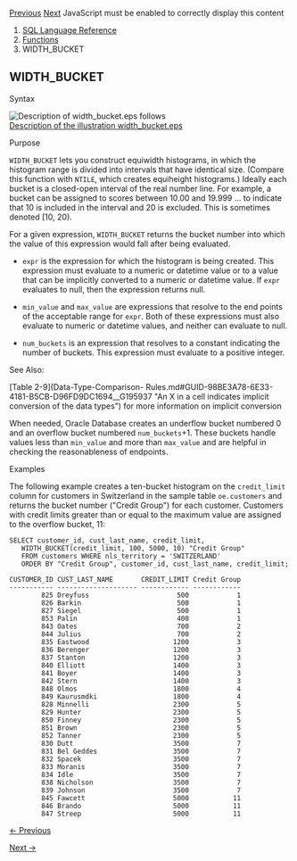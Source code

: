 [Previous](VSIZE.md) [Next](XMLAGG.md) JavaScript must be enabled to
correctly display this content

  1. [SQL Language Reference ](index.md)
  2. [Functions](Functions.md)
  3. WIDTH_BUCKET 

## WIDTH_BUCKET

Syntax

![Description of width_bucket.eps
follows](https://docs.oracle.com/en/database/oracle/oracle-database/23/sqlrf/img/width_bucket.gif)  
[Description of the illustration width_bucket.eps](img_text/width_bucket.md)

Purpose

`WIDTH_BUCKET` lets you construct equiwidth histograms, in which the histogram
range is divided into intervals that have identical size. (Compare this
function with `NTILE`, which creates equiheight histograms.) Ideally each
bucket is a closed-open interval of the real number line. For example, a
bucket can be assigned to scores between 10.00 and 19.999 ... to indicate that
10 is included in the interval and 20 is excluded. This is sometimes denoted
[10, 20).

For a given expression, `WIDTH_BUCKET` returns the bucket number into which
the value of this expression would fall after being evaluated.

  * `expr` is the expression for which the histogram is being created. This expression must evaluate to a numeric or datetime value or to a value that can be implicitly converted to a numeric or datetime value. If `expr` evaluates to null, then the expression returns null. 

  * `min_value` and `max_value` are expressions that resolve to the end points of the acceptable range for `expr`. Both of these expressions must also evaluate to numeric or datetime values, and neither can evaluate to null. 

  * `num_buckets` is an expression that resolves to a constant indicating the number of buckets. This expression must evaluate to a positive integer. 

See Also:

[Table 2-9](Data-Type-Comparison-
Rules.md#GUID-98BE3A78-6E33-4181-B5CB-D96FD9DC1694__G195937 "An X in a cell
indicates implicit conversion of the data types") for more information on
implicit conversion

When needed, Oracle Database creates an underflow bucket numbered 0 and an
overflow bucket numbered `num_buckets`+1. These buckets handle values less
than `min_value` and more than `max_value` and are helpful in checking the
reasonableness of endpoints.

Examples

The following example creates a ten-bucket histogram on the `credit_limit`
column for customers in Switzerland in the sample table `oe.customers` and
returns the bucket number ("Credit Group") for each customer. Customers with
credit limits greater than or equal to the maximum value are assigned to the
overflow bucket, 11:

    
    
    SELECT customer_id, cust_last_name, credit_limit, 
       WIDTH_BUCKET(credit_limit, 100, 5000, 10) "Credit Group"
       FROM customers WHERE nls_territory = 'SWITZERLAND'
       ORDER BY "Credit Group", customer_id, cust_last_name, credit_limit;
    
    CUSTOMER_ID CUST_LAST_NAME       CREDIT_LIMIT Credit Group
    ----------- -------------------- ------------ ------------
            825 Dreyfuss                      500            1
            826 Barkin                        500            1
            827 Siegel                        500            1
            853 Palin                         400            1
            843 Oates                         700            2
            844 Julius                        700            2
            835 Eastwood                     1200            3
            836 Berenger                     1200            3
            837 Stanton                      1200            3
            840 Elliott                      1400            3
            841 Boyer                        1400            3
            842 Stern                        1400            3
            848 Olmos                        1800            4
            849 Kaurusmdki                   1800            4
            828 Minnelli                     2300            5
            829 Hunter                       2300            5
            850 Finney                       2300            5
            851 Brown                        2300            5
            852 Tanner                       2300            5
            830 Dutt                         3500            7
            831 Bel Geddes                   3500            7
            832 Spacek                       3500            7
            833 Moranis                      3500            7
            834 Idle                         3500            7
            838 Nicholson                    3500            7
            839 Johnson                      3500            7
            845 Fawcett                      5000           11
            846 Brando                       5000           11
            847 Streep                       5000           11


[← Previous](VSIZE.md)

[Next →](XMLAGG.md)
